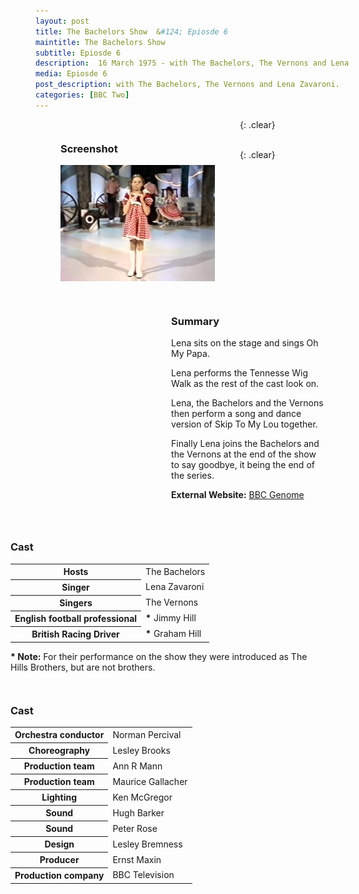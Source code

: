 ```yaml
---
layout: post
title: The Bachelors Show  &#124; Epiosde 6
maintitle: The Bachelors Show
subtitle: Epiosde 6
description:  16 March 1975 - with The Bachelors, The Vernons and Lena Zavaroni.
media: Epiosde 6
post_description: with The Bachelors, The Vernons and Lena Zavaroni.
categories: [BBC Two]
---
```


<figure class="fig1">
<figcaption>
<h3 id="screenshot">Screenshot</h3>
</figcaption>
<img src="/assets/images/BBC/The-Bachelors-Show-06.jpg" class="full-width">
</figure>

<figure class="fig2">
<figcaption>
<h3 id="summary">Summary</h3>
<p>Lena sits on the stage and sings Oh My Papa.</p>
<p>Lena performs the Tennesse Wig Walk as the rest of the cast look on.</p>
<p>Lena, the Bachelors and the Vernons then perform a song and dance version of Skip To My Lou together.</p>
<p>Finally Lena joins the Bachelors and the Vernons at the end of the show to say goodbye, it being the end of the series.</p>
<p><strong>External Website:</strong> <a href="https://genome.ch.bbc.co.uk/schedules/bbctwo/england/1975-03-23#at-20.15">BBC Genome</a></p>
</figcaption>
</figure>

{: .clear}

<figure class="fig3">
<figcaption>
<h3 id="cast">Cast</h3>
<table>
<tr><th>Hosts</th><td>The Bachelors</td></tr>
<tr><th>Singer</th><td>Lena Zavaroni</td></tr>
<tr><th>Singers</th><td>The Vernons</td></tr>
<tr><th>English football professional</th><td><strong>*</strong> Jimmy Hill</td></tr>
<tr><th>British Racing Driver</th><td><strong>*</strong> Graham Hill</td></tr>
</table>
<strong>* Note:</strong> For their performance on the show they were introduced as The Hills Brothers, but are not brothers.
</figcaption>
</figure>

<figure class="fig3">
<figcaption>
<h3 id="cast">Cast</h3>
<table>
<tr><th>Orchestra conductor</th><td>Norman Percival</td></tr>
<tr><th>Choreography</th><td>Lesley Brooks</td></tr>
<tr><th>Production team</th><td>Ann R Mann</td></tr>
<tr><th>Production team</th><td>Maurice Gallacher</td></tr>
<tr><th>Lighting</th><td>Ken McGregor</td></tr>
<tr><th>Sound</th><td>Hugh Barker</td></tr>
<tr><th>Sound</th><td>Peter Rose</td></tr>
<tr><th>Design</th><td>Lesley Bremness</td></tr>
<tr><th>Producer</th><td>Ernst Maxin</td></tr>
<tr><th>Production company</th><td>BBC Television</td></tr>
</table>
</figcaption>
</figure>

<br />{: .clear}

<style>
.fig1 {float:left; width:49%;}

.fig2 {float:right; width:49%;}

.fig3 {float:right; width:100%;}

figcaption {float:left; width:100%;}

@media only screen and (max-width: 700px) {
.fig1, .fig2 {float:left; width:100%;}
figcaption {float:left; width:100%; margin-bottom: 10px;}
}
</style>

